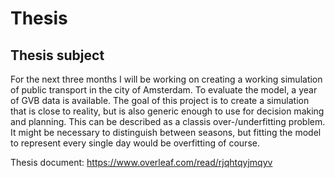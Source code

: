 # Thesis

## Thesis subject
For the next three months I will be working on creating a working simulation of public transport in the city of Amsterdam. To evaluate the model, a year of GVB data is available. The goal of this project is to create a simulation that is close to reality, but is also generic enough to use for decision making and planning. This can be described as a classis over-/underfitting problem. It might be necessary to distinguish between seasons, but fitting the model to represent every single day would be overfitting of course. 

Thesis document: https://www.overleaf.com/read/rjqhtqyjmqyv

